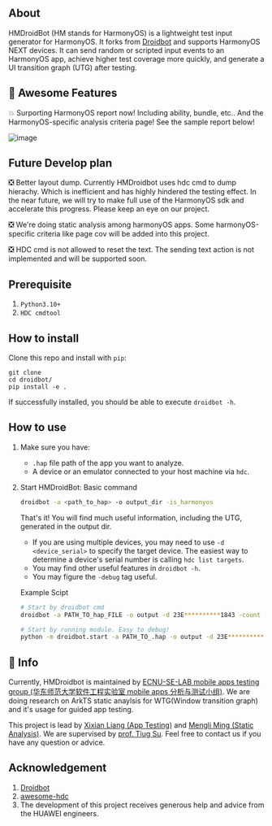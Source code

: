 ## About
HMDroidBot (HM stands for HarmonyOS) is a lightweight test input generator for HarmonyOS. It forks from [Droidbot](https://github.com/honeynet/droidbot) and supports HarmonyOS NEXT devices.
It can send random or scripted input events to an HarmonyOS app, achieve higher test coverage more quickly, and generate a UI transition graph (UTG) after testing.

## :smiling_face_with_three_hearts: Awesome Features 
:boom: Surporting HarmonyOS report now! Including ability, bundle, etc.. And the HarmonyOS-specific analysis criteria page! See the sample report below!

![image](https://github.com/user-attachments/assets/b8359efc-6d1b-4dff-95d4-551744e25131)


## Future Develop plan
:negative_squared_cross_mark: Better layout dump. Currently HMDroidbot uses hdc cmd to dump hierachy. Which is inefficient and has highly hindered the testing effect. In the near future, we will try to make full use of the HarmonyOS sdk and accelerate this progress. Please keep an eye on our project.

:negative_squared_cross_mark: We're doing static analysis among harmonyOS apps. Some harmonyOS-specific criteria like page cov will be added into this project.

:negative_squared_cross_mark: HDC cmd is not allowed to reset the text. The sending text action is not implemented and will be supported soon.

## Prerequisite

1. `Python3.10+`
2. `HDC cmdtool`

## How to install

Clone this repo and install with `pip`:

```shell
git clone 
cd droidbot/
pip install -e .
```

If successfully installed, you should be able to execute `droidbot -h`.

## How to use

1. Make sure you have:

    + `.hap` file path of the app you want to analyze.
    + A device or an emulator connected to your host machine via `hdc`.

2. Start HMDroidBot:
    Basic command
    ```bash
    droidbot -a <path_to_hap> -o output_dir -is_harmonyos
    ```
    That's it! You will find much useful information, including the UTG, generated in the output dir.

    + If you are using multiple devices, you may need to use `-d <device_serial>` to specify the target device. The easiest way to determine a device's serial number is calling `hdc list targets`.
    + You may find other useful features in `droidbot -h`.
    + You may figure the `-debug` tag useful.

    Example Scipt
    ```bash
    # Start by droidbot cmd
    droidbot -a PATH_TO_hap_FILE -o output -d 23E**********1843 -count 1000 -is_harmonyos -debug

    # Start by running module. Easy to debug!
    python -m droidbot.start -a PATH_TO_.hap -o output -d 23E**********1843 -count 1000 -is_harmonyos -debug
    ```

## :mega: Info
Currently, HMDroidbot is maintained by [ECNU-SE-LAB mobile apps testing group (华东师范大学软件工程实验室 mobile apps 分析与测试小组)](https://mobile-app-analysis.github.io/). We are doing research on ArkTS static anaylsis for WTG(Window transition graph) and it's usage for guided app testing.

This project is lead by [Xixian Liang (App Testing)](https://xixianliang.github.io/resume/) and [Mengli Ming (Static Analysis)](https://ml-ming.dev/). We are supervised by [prof. Tiug Su](https://tingsu.github.io/). Feel free to contact us if you have any question or advice.

## Acknowledgement

1. [Droidbot](https://github.com/honeynet/droidbot)
2. [awesome-hdc](https://github.com/codematrixer/awesome-hdc)
3. The development of this project receives generous help and advice from the HUAWEI engineers.